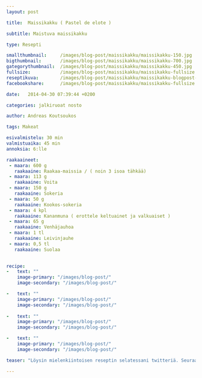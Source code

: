 ```yaml
---
layout: post

title:	Maissikakku ( Pastel de elote )

subtitle: Maistuva maissikakku

type: Resepti

smallthumbnail: 	/images/blog-post/maissikakku/maissikakku-150.jpg
bigthumbnail:		/images/blog-post/maissikakku/maissikakku-700.jpg
gategorythumbnail: 	/images/blog-post/maissikakku/maissikakku-450.jpg
fullsize: 			/images/blog-post/maissikakku/maissikakku-fullsize.jpg
reseptikuva:		/images/blog-post/maissikakku/maissikakku-blogpost-10.jpg
facebookshare:		/images/blog-post/maissikakku/maissikakku-fullsize.jpg

date:	2014-04-30 07:39:44 +0200

categories: jalkiruoat nosto

author: Andreas Koutsoukos

tags: Makeat

esivalmistelu: 30 min
valmistuaika: 45 min
annoksia: 6:lle

raakaaineet:
 - maara: 600 g	
   raakaaine: Raakaa-maissia / ( noin 3 isoa tähkää)
 - maara: 113 g	
   raakaaine: Voita
 - maara: 150 g	
   raakaaine: Sokeria
 - maara: 50 g	
   raakaaine: Kookos-sokeria
 - maara: 4 kpl	
   raakaaine: Kananmuna ( erottele keltuainet ja valkuaiset )
 - maara: 65 g	
   raakaaine: Venhäjauhoa
 - maara: 1 tl	
   raakaaine: Leivinjauhe
 - maara: 0,5 tl	
   raakaaine: Suolaa

   
recipe:
-   text: ""
    image-primary: "/images/blog-post/"
    image-secondary: "/images/blog-post/"

-   text: ""
    image-primary: "/images/blog-post/"
    image-secondary: "/images/blog-post/"
    
-   text: ""
    image-primary: "/images/blog-post/"
    image-secondary: "/images/blog-post/"

-   text: ""
    image-primary: "/images/blog-post/"
    image-secondary: "/images/blog-post/"

teaser: "Löysin mielenkiintoisen reseptin selatessani twitteriä. Seuraan <a href='https://twitter.com/CoolChileCo' target='_black'>Cool Chile Co mauste-valmistajaa</a>, joka on erikoistunnut mexicolaisiin tuotteisiin. Heillä on mahtavia tuotteita, joita saa tilattua netistä, ja stockmannila on myös suppea valikoima tuotteita."  

---
```


